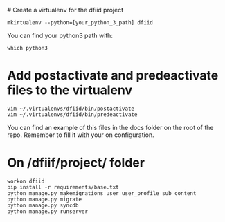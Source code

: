 # Create a virtualenv for the dfiid project

```
mkirtualenv --python=[your_python_3_path] dfiid
```

You can find your python3 path with:

```
which python3
```


# Add postactivate and predeactivate files to the virtualenv 

```
vim ~/.virtualenvs/dfiid/bin/postactivate
vim ~/.virtualenvs/dfiid/bin/predeactivate
```

You can find an example of this files in the docs folder on the root of the repo.
Remember to fill it with your on configuration.


# On /dfiif/project/ folder

```
workon dfiid
pip install -r requirements/base.txt
python manage.py makemigrations user user_profile sub content
python manage.py migrate
python manage.py syncdb
python manage.py runserver
```
